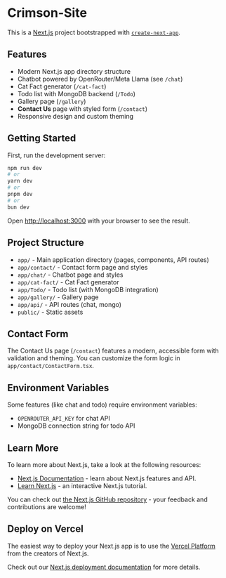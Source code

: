 # Crimson-Site

This is a [Next.js](https://nextjs.org) project bootstrapped with [`create-next-app`](https://nextjs.org/docs/app/api-reference/cli/create-next-app).

## Features

- Modern Next.js app directory structure
- Chatbot powered by OpenRouter/Meta Llama (see `/chat`)
- Cat Fact generator (`/cat-fact`)
- Todo list with MongoDB backend (`/Todo`)
- Gallery page (`/gallery`)
- **Contact Us** page with styled form (`/contact`)
- Responsive design and custom theming

## Getting Started

First, run the development server:

```bash
npm run dev
# or
yarn dev
# or
pnpm dev
# or
bun dev
```

Open [http://localhost:3000](http://localhost:3000) with your browser to see the result.

## Project Structure

- `app/` - Main application directory (pages, components, API routes)
- `app/contact/` - Contact form page and styles
- `app/chat/` - Chatbot page and styles
- `app/cat-fact/` - Cat Fact generator
- `app/Todo/` - Todo list (with MongoDB integration)
- `app/gallery/` - Gallery page
- `app/api/` - API routes (chat, mongo)
- `public/` - Static assets

## Contact Form

The Contact Us page (`/contact`) features a modern, accessible form with validation and theming. You can customize the form logic in `app/contact/ContactForm.tsx`.

## Environment Variables

Some features (like chat and todo) require environment variables:

- `OPENROUTER_API_KEY` for chat API
- MongoDB connection string for todo API

## Learn More

To learn more about Next.js, take a look at the following resources:

- [Next.js Documentation](https://nextjs.org/docs) - learn about Next.js features and API.
- [Learn Next.js](https://nextjs.org/learn) - an interactive Next.js tutorial.

You can check out [the Next.js GitHub repository](https://github.com/vercel/next.js) - your feedback and contributions are welcome!

## Deploy on Vercel

The easiest way to deploy your Next.js app is to use the [Vercel Platform](https://vercel.com/new?utm_medium=default-template&filter=next.js&utm_source=create-next-app&utm_campaign=create-next-app-readme) from the creators of Next.js.

Check out our [Next.js deployment documentation](https://nextjs.org/docs/app/building-your-application/deploying) for more details.
